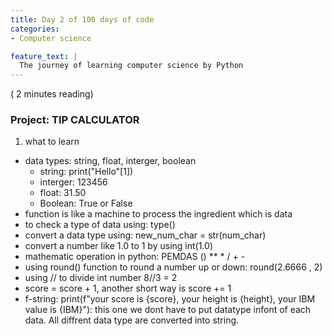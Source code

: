 ```yaml
---
title: Day 2 of 100 days of code
categories:
- Computer science 

feature_text: |
  The journey of learning computer science by Python
---
```

( 2 minutes reading)

### Project: TIP CALCULATOR

1. what to learn
- data types: string, float, interger, boolean
  + string: print("Hello"[1])
  + interger: 123456
  + float: 31.50
  + Boolean: True or False
- function is like a machine to process the ingredient which is data
- to check a type of data using: type()
- convert a data type using: new_num_char = str(num_char)
- convert a number like 1.0 to 1 by using int(1.0)
- mathematic operation in python: PEMDAS () ** * / + -
- using round() function to round a number up or down: round(2.6666 , 2)
- using // to divide int number 8//3 = 2
- score = score + 1, another short way is score += 1
- f-string: print(f"your score is {score}, your height is {height}, your IBM value is {IBM}"): this one we dont have to put datatype infont of each data. All diffrent data type are converted into string.
